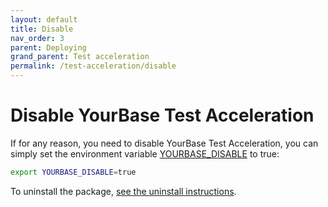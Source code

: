 ```yaml
---
layout: default
title: Disable
nav_order: 3
parent: Deploying
grand_parent: Test acceleration
permalink: /test-acceleration/disable
---
```


# Disable YourBase Test Acceleration
If for any reason, you need to disable YourBase Test Acceleration, you can simply set the environment variable [YOURBASE_DISABLE](../reference/configuration-options.md#yourbase_disable) to true:

```sh
export YOURBASE_DISABLE=true
```

To uninstall the package, [see the uninstall instructions](install.md#uninstall).